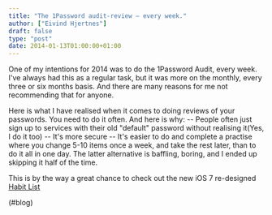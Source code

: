 ```yaml
---
title: "The 1Password audit-review – every week."
author: ["Eivind Hjertnes"]
draft: false
type: "post"
date: 2014-01-13T01:00:00+01:00
---
```


One of my intentions for 2014 was to do the 1Password Audit, every week.
I've always had this as a regular task, but it was more on the monthly,
every three or six months basis. And there are many reasons for me not
recommending that for anyone.

Here is what I have realised when it comes to doing reviews of your
passwords. You need to do it often. And here is why: -- People often
just sign up to services with their old "default" password without
realising it(Yes, I do it too) -- It's more secure -- It's easier to do
and complete a practise where you change 5-10 items once a week, and
take the rest later, than to do it all in one day. The latter
alternative is baffling, boring, and I ended up skipping it half of the
time.

This is by the way a great chance to check out the new iOS 7 re-designed
[Habit List](http://habitlist.com)

(#blog)

